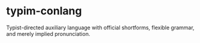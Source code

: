 # typim-conlang
Typist-directed auxiliary language with official shortforms, flexible grammar, and merely implied pronunciation.
